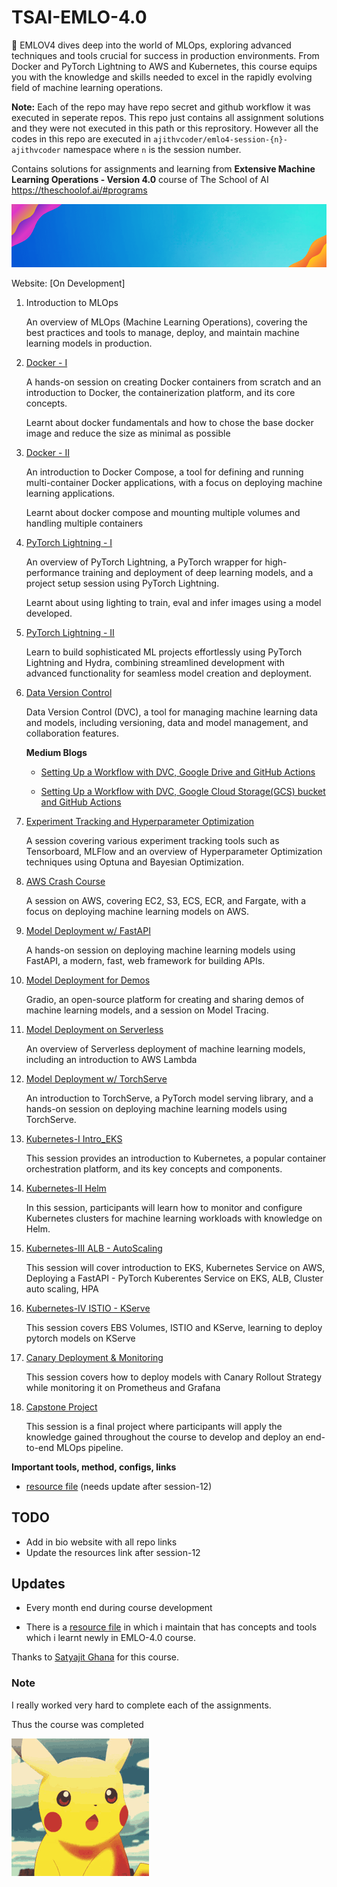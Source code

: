 # TSAI-EMLO-4.0

🔬 EMLOV4 dives deep into the world of MLOps, exploring advanced techniques and tools crucial for success in production environments. From Docker and PyTorch Lightning to AWS and Kubernetes, this course equips you with the knowledge and skills needed to excel in the rapidly evolving field of machine learning operations.

**Note:** Each of the repo may have repo secret and github workflow it was executed in seperate repos. This repo just contains all assignment solutions and they were not executed in this path or this reprository. However all the codes in this repo are executed in `ajithvcoder/emlo4-session-{n}-ajithvcoder` namespace where `n` is the session number. 

Contains solutions for assignments and learning from **Extensive Machine Learning Operations - Version 4.0** course of The School of AI https://theschoolof.ai/#programs

![](./assets/EMLO4-1.gif)



Website: [On Development]

1. Introduction to MLOps

    An overview of MLOps (Machine Learning Operations), covering the best practices and tools to manage, deploy, and maintain machine learning models in production.

2. [Docker - I](./02_Docker-I/)

	A hands-on session on creating Docker containers from scratch and an introduction to Docker, the containerization platform, and its core concepts.

    Learnt about docker fundamentals and how to chose the base docker image and reduce the size as minimal as possible

3. [Docker - II](./03_Docker-II/)

    An introduction to Docker Compose, a tool for defining and running multi-container Docker applications, with a focus on deploying machine learning applications.

    Learnt about docker compose and mounting multiple volumes and handling multiple containers

4. [PyTorch Lightning - I](./04_Pytorch_Lightning_I/)

    An overview of PyTorch Lightning, a PyTorch wrapper for high-performance training and deployment of deep learning models, and a project setup session using PyTorch Lightning.

    Learnt about using lighting to train, eval and infer images using a model developed.

5. [PyTorch Lightning - II](./05_Pytorch_Lightning_II/)

    Learn to build sophisticated ML projects effortlessly using PyTorch Lightning and Hydra, combining streamlined development with advanced functionality for seamless model creation and deployment.

6. [Data Version Control](./06_Data_Version_Control/)

    Data Version Control (DVC), a tool for managing machine learning data and models, including versioning, data and model management, and collaboration features.

    **Medium Blogs**

    - [Setting Up a Workflow with DVC, Google Drive and GitHub Actions](https://medium.com/@ajithkumarv/setting-up-a-workflow-with-dvc-google-drive-and-github-actions-f3775de4bf63)

    - [Setting Up a Workflow with DVC, Google Cloud Storage(GCS) bucket and GitHub Actions](https://medium.com/@ajithkumarv/setting-up-a-workflow-with-dvc-google-cloud-storage-gcs-bucket-and-github-actions-95cfa71e4386)

7. [Experiment Tracking and Hyperparameter Optimization](./07_Exp_Tracking_And_HPO/)

    A session covering various experiment tracking tools such as Tensorboard, MLFlow and an overview of Hyperparameter Optimization techniques using Optuna and Bayesian Optimization.

8. [AWS Crash Course](./08_AWS_Crash_Course/)

    A session on AWS, covering EC2, S3, ECS, ECR, and Fargate, with a focus on deploying machine learning models on AWS.    

9. [Model Deployment w/ FastAPI](./09_Deployment_with_LitServe/)

    A hands-on session on deploying machine learning models using FastAPI, a modern, fast, web framework for building APIs.

10. [Model Deployment for Demos](./10_Deployment_with_Gradio/)

    Gradio, an open-source platform for creating and sharing demos of machine learning models, and a session on Model Tracing.

11. [Model Deployment on Serverless](./11_Deployment_with_Serverless/)

    An overview of Serverless deployment of machine learning models, including an introduction to AWS Lambda

12. [Model Deployment w/ TorchServe](./12_Deployment_with_TorchServe/)

    An introduction to TorchServe, a PyTorch model serving library, and a hands-on session on deploying machine learning models using TorchServe.

13. [Kubernetes-I Intro_EKS](./13_Kubernetes-I_Intro_EKS/)

    This session provides an introduction to Kubernetes, a popular container orchestration platform, and its key concepts and components.

14. [Kubernetes-II Helm](./14_Kubernetes-II_Helm/)

    In this session, participants will learn how to monitor and configure Kubernetes clusters for machine learning workloads with knowledge on Helm.

15. [Kubernetes-III ALB - AutoScaling](./15_Kubernetes-III_ALB_AutoScaling/)

    This session will cover introduction to EKS, Kubernetes Service on AWS, Deploying a FastAPI - PyTorch Kuberentes Service on EKS, ALB, Cluster auto scaling, HPA

16. [Kubernetes-IV ISTIO - KServe](./16_Kubernetes-IV_ISTIO_KServe/)

    This session covers EBS Volumes, ISTIO and KServe, learning to deploy pytorch models on KServe


17. [Canary Deployment & Monitoring](./17_CanaryDeployment/)

    This session covers how to deploy models with Canary Rollout Strategy while monitoring it on Prometheus and Grafana

18. [Capstone Project](./18_Capstone/)

    This session is a final project where participants will apply the knowledge gained throughout the course to develop and deploy an end-to-end MLOps pipeline.



**Important tools, method, configs, links**

- [resource file](./resources/) (needs update after session-12)


## TODO

- Add in bio website with all repo links
- Update the resources link after session-12

## Updates

- Every month end during course development

- There is a [resource file](./resources/) in which i maintain that has concepts and tools which i learnt newly in EMLO-4.0 course.


Thanks to [Satyajit Ghana](https://github.com/satyajitghana)
for this course.

### Note

I really worked very hard to complete each of the assignments.

Thus the course was completed

![](./assets/pikachu-pokemon.gif)

